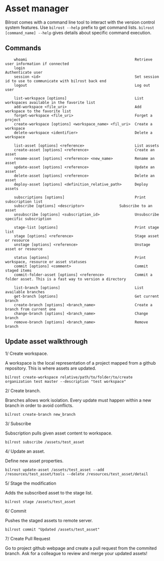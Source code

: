# Asset manager

Bilrost comes with a command line tool to interact with the version control system features. Use `bilrost --help` prefix to get command lists. `bilrost [command_name] --help` gives details about specific command execution.

## Commands
```
    whoami                                                 Retrieve user information if connected
    login                                                  Authenticate user
    session <id>                                           Set session id to use to communicate with bilrost back end
    logout                                                 Log out user

    list-workspace [options]                               List workspaces available in the favorite list
    add-workspace <file_uri>                               Add workspace to the favorite list
    forget-workspace <file_uri>                            Forget a project
    create-workspace [options] <workspace_name> <fil_uri>  Create a workspace
    delete-workspace <identifier>                          Delete a workspace

    list-asset [options] <reference>                       List assets
    create-asset [options] <reference>                     Create an asset
    rename-asset [options] <reference> <new_name>          Rename an asset
    update-asset [options] <reference>                     Update an asset
    delete-asset [options] <reference>                     Delete an asset
    deploy-asset [options] <definition_relative_path>      Deploy assets

    subscriptions [options]                                Print subscription list
    subscribe [options] <descriptor>                Subscribe to an asset
    unsubscribe [options] <subscription_id>                Unsubscribe specific subscription

    stage-list [options]                                   Print stage list
    stage [options] <reference>                            Stage asset or resource
    unstage [options] <reference>                          Unstage asset or resource

    status [options]                                       Print workspace, resource or asset statuses
    commit [options] <comment>                             Commit staged items
    commit-folder-asset [options] <reference>              Commit a folder asset. This is a fast way to version a directory

    list-branch [options]                                  List available branches
    get-branch [options]                                   Get current branch
    create-branch [options] <branch_name>                  Create a branch from current one
    change-branch [options] <branch_name>                  Change branch
    remove-branch [options] <branch_name>                  Remove branch
```

## Update asset walkthrough

1/ Create workspace.

A workspace is the local representation of a project mapped from a github repository. This is where assets are updated.

`bilrost create-workspace relative/path/to/folder/to/create organization test master --description "test workspace"`

2/ Create branch.

Branches allows work isolation. Every update must happen within a new branch in order to avoid conflicts.

`bilrost create-branch new_branch`

3/ Subscribe

Subscription pulls given asset content to workspace.

`bilrost subscribe /assets/test_asset`

4/ Update an asset.

Define new asset properties.

`bilrost update-asset /assets/test_asset --add /resources/test_asset/tools --delete /resources/test_asset/detail`

5/ Stage the modification

Adds the subscribed asset to the stage list. 

`bilrost stage /assets/test_asset`

6/ Commit

Pushes the staged assets to remote server.

`bilrost commit "Updated /assets/test_asset"`

7/ Create Pull Request

Go to project github webpage and create a pull request from the commited branch. Ask for a colleague to review and merge your updated assets!
